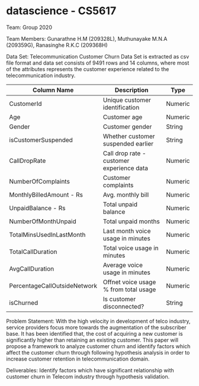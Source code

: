 # datascience - CS5617

Team: Group 2020

Team Members: Gunarathne H.M (209328L), Muthunayake M.N.A (209359G), Ranasinghe R.K.C (209368H)

Data Set:  Telecommunication Customer Churn Data Set is extracted as csv file format and data set consists of 9491 rows and 14 columns, where most of the attributes represents the customer experience related to the telecommunication industry.

|Column Name					        | Description								                  | Type	 	|
|-----------------------------|---------------------------------------------|---------|
|CustomerId					          | Unique customer identification 			        | Numeric	|	
|Age							            | Customer age								                | Numeric	|
|Gender						            | Customer gender							                | String	|
|isCustomerSuspended			    | Whether customer suspended earlier		      | String	|
|CallDropRate				          | Call drop rate - customer experience data   | Numeric	|
|NumberOfComplaints			      | Customer complaints						              | Numeric	|
|MonthlyBilledAmount - Rs	    | Avg. monthly bill							              | Numeric	|
|UnpaidBalance - Rs			      | Total unpaid balance						            | Numeric	|
|NumberOfMonthUnpaid			    | Total unpaid months						              | Numeric	|
|TotalMinsUsedInLastMonth	    | Last month voice usage in minutes			      | Numeric	|
|TotalCallDuration			      | Total voice usage in minutes				        | Numeric	|
|AvgCallDuration				      | Average voice usage in minutes			        | Numeric	|
|PercentageCallOutsideNetwork | Offnet voice usage % from total usage 	    | Numeric	|
|isChurned					          | Is customer disconnected?					          | String	|


Problem Statement:  With the high velocity in development of telco industry, service providers focus more towards the augmentation of the subscriber base. It has been identified that, the cost of acquiring a new customer is significantly higher than retaining an existing customer. This paper will propose a framework to analyze customer churn and identify factors which affect the customer churn through following hypothesis analysis in order to increase customer retention in telecommunication domain. 

Deliverables: Identify factors which have significant relationship with customer churn in Telecom industry through hypothesis validation.
